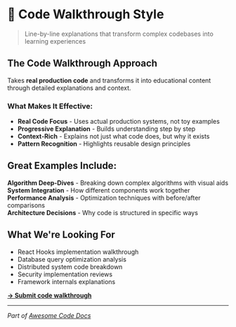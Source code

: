 # 🎯 Code Walkthrough Style

> Line-by-line explanations that transform complex codebases into learning experiences

## The Code Walkthrough Approach

Takes **real production code** and transforms it into educational content through detailed explanations and context.

### What Makes It Effective:
- **Real Code Focus** - Uses actual production systems, not toy examples
- **Progressive Explanation** - Builds understanding step by step  
- **Context-Rich** - Explains not just what code does, but why it exists
- **Pattern Recognition** - Highlights reusable design principles

## Great Examples Include:

**Algorithm Deep-Dives** - Breaking down complex algorithms with visual aids  
**System Integration** - How different components work together  
**Performance Analysis** - Optimization techniques with before/after comparisons  
**Architecture Decisions** - Why code is structured in specific ways  

## What We're Looking For

- React Hooks implementation walkthrough
- Database query optimization analysis  
- Distributed system code breakdown
- Security implementation reviews
- Framework internals explanations

**[→ Submit code walkthrough](https://github.com/johnxie/awesome-code-docs/issues/new?template=new-entry.md)**

---

*Part of [Awesome Code Docs](../README.md)*